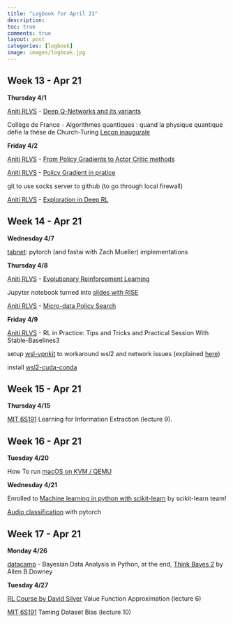 ```yaml
---
title: "Logbook for April 21"
description: 
toc: true
comments: true
layout: post
categories: [logbook]
image: images/logbook.jpg
---
```




## Week 13 - Apr 21

**Thursday 4/1**

[Aniti RLVS](/guillaume_blog/blog/Aniti-RLVS-seminaire-RL.html) - [Deep Q-Networks and its variants](https://whova.com/embedded/session/rlstc_202011/1416824/?view=#)

Collège de France - Algorithmes quantiques : quand la physique quantique défie la thèse de Church-Turing [Leçon inaugurale](https://www.college-de-france.fr/site/frederic-magniez/inaugural-lecture-2020-2021.htm)


**Friday 4/2**

[Aniti RLVS](/guillaume_blog/blog/Aniti-RLVS-seminaire-RL.html) - [From Policy Gradients to Actor Critic methods](https://whova.com/embedded/session/rlstc_202011/1416833/?view=)

[Aniti RLVS](/guillaume_blog/blog/Aniti-RLVS-seminaire-RL.html) - [Policy Gradient in pratice](https://whova.com/embedded/session/rlstc_202011/1416836/?view=)

git to use socks server to github (to go through local firewall)

[Aniti RLVS](/guillaume_blog/blog/Aniti-RLVS-seminaire-RL.html) - [Exploration in Deep RL](https://whova.com/embedded/session/rlstc_202011/1416838/?view=#)



## Week 14 - Apr 21

**Wednesday 4/7**

[tabnet](https://arxiv.org/abs/1908.07442): pytorch (and fastai with Zach Mueller) implementations 

**Thursday 4/8**

[Aniti RLVS](/guillaume_blog/blog/Aniti-RLVS-seminaire-RL.html) - [Evolutionary Reinforcement Learning](https://whova.com/embedded/session/rlstc_202011/1416851/?view=)

Jupyter notebook turned into [slides with RISE](https://www.blog.pythonlibrary.org/2018/09/25/creating-presentations-with-jupyter-notebook/)

[Aniti RLVS](/guillaume_blog/blog/Aniti-RLVS-seminaire-RL.html) - [Micro-data Policy Search](https://whova.com/embedded/session/rlstc_202011/1416841/?view=)

**Friday 4/9**

[Aniti RLVS](/guillaume_blog/blog/Aniti-RLVS-seminaire-RL.html) - RL in Practice: Tips and Tricks and Practical Session With Stable-Baselines3

setup [wsl-vpnkit](https://github.com/sakai135/wsl-vpnkit) to workaround wsl2 and network issues (explained [here](/guillaume_blog/blog/Windows10-fastai-wsl2-cuda.html#Workaround-network-issue-with-WSL2))

install [wsl2-cuda-conda]()



## Week 15 - Apr 21

**Thursday 4/15**

[MIT 6S191](/guillaume_blog/blog/learning-MIT-6.S191-2021.html) Learning for Information Extraction (lecture 9).



## Week 16 - Apr 21

**Tuesday 4/20**

How To run [macOS on KVM / QEMU](https://computingforgeeks.com/how-to-run-macos-on-kvm-qemu/#ex1)

**Wednesday 4/21**

Enrolled to [Machine learning in python with scikit-learn](https://www.fun-mooc.fr/en/courses/machine-learning-python-scikit-learn/) by scikit-learn team!

[Audio classification](https://towardsdatascience.com/audio-classification-with-pytorchs-ecosystem-tools-5de2b66e640c) with pytorch



## Week 17 - Apr 21

**Monday 4/26**

[datacamp](https://learn.datacamp.com/courses/bayesian-data-analysis-in-python) - Bayesian Data Analysis in Python, at the end, [Think Bayes 2](http://allendowney.github.io/ThinkBayes2/) by Allen B.Downey

**Tuesday 4/27**

[RL Course by David Silver](/guillaume_blog/blog/Introduction-to-Reinforcement-Learning-with-David-Silver.html) Value Function Approximation (lecture 6)

[MIT 6S191](/guillaume_blog/blog/learning-MIT-6.S191-2021.html) Taming Dataset Bias (lecture 10)


